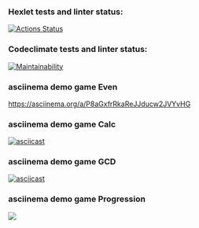 ### Hexlet tests and linter status:
[![Actions Status](https://github.com/Sabshor/java-project-61/actions/workflows/hexlet-check.yml/badge.svg)](https://github.com/Sabshor/java-project-61/actions)
### Codeclimate tests and linter status:
[![Maintainability](https://api.codeclimate.com/v1/badges/a29267f8b036856127e0/maintainability)](https://codeclimate.com/github/Sabshor/java-project-61/maintainability)
### asciinema demo game Even
https://asciinema.org/a/P8aGxfrRkaReJJducw2JVYvHG
### asciinema demo game Calc
[![asciicast](https://asciinema.org/a/gNnJBjpEYJublKT1LuzK4Ep9h.svg)](https://asciinema.org/a/gNnJBjpEYJublKT1LuzK4Ep9h)
### asciinema demo game GCD
[![asciicast](https://asciinema.org/a/n5M1z162MT4BgRtitpvk814VQ.svg)](https://asciinema.org/a/n5M1z162MT4BgRtitpvk814VQ)
### asciinema demo game Progression
<a href="https://asciinema.org/a/QYYyB0JFv3uwhzPw7a3kNPvJ0" target="_blank"><img src="https://asciinema.org/a/QYYyB0JFv3uwhzPw7a3kNPvJ0.svg" /></a>
